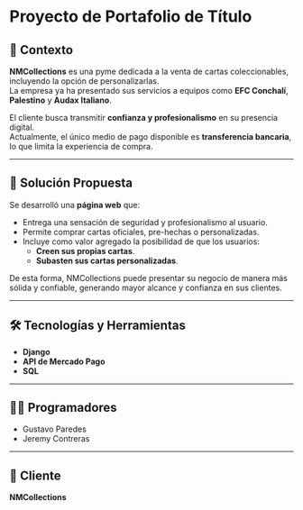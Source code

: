 # Proyecto de Portafolio de Título  

## 📌 Contexto  
**NMCollections** es una pyme dedicada a la venta de cartas coleccionables, incluyendo la opción de personalizarlas.  
La empresa ya ha presentado sus servicios a equipos como **EFC Conchalí**, **Palestino** y **Audax Italiano**.  

El cliente busca transmitir **confianza y profesionalismo** en su presencia digital.  
Actualmente, el único medio de pago disponible es **transferencia bancaria**, lo que limita la experiencia de compra.  

---

## 🎯 Solución Propuesta  
Se desarrolló una **página web** que:  
- Entrega una sensación de seguridad y profesionalismo al usuario.  
- Permite comprar cartas oficiales, pre-hechas o personalizadas.  
- Incluye como valor agregado la posibilidad de que los usuarios:  
  - **Creen sus propias cartas**.  
  - **Subasten sus cartas personalizadas**.  

De esta forma, NMCollections puede presentar su negocio de manera más sólida y confiable, generando mayor alcance y confianza en sus clientes.  

---

## 🛠️ Tecnologías y Herramientas  
- **Django**  
- **API de Mercado Pago**  
- **SQL**  

---

## 👨‍💻 Programadores  
- Gustavo Paredes  
- Jeremy Contreras  

---

## 👤 Cliente  
**NMCollections**
